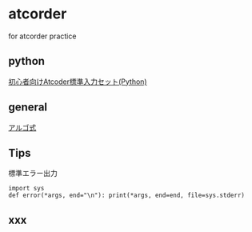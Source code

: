 # atcorder
for atcorder practice

## python
[初心者向けAtcoder標準入力セット(Python)](https://qiita.com/jamjamjam/items/e066b8c7bc85487c0785)

## general
[アルゴ式](https://algo-method.com/)

## Tips

標準エラー出力

```
import sys
def error(*args, end="\n"): print(*args, end=end, file=sys.stderr)
```

## xxx
